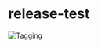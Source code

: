 # release-test

[![Tagging](https://github.com/tkrs/release-test/actions/workflows/tagging.yml/badge.svg)](https://github.com/tkrs/release-test/actions/workflows/tagging.yml)
